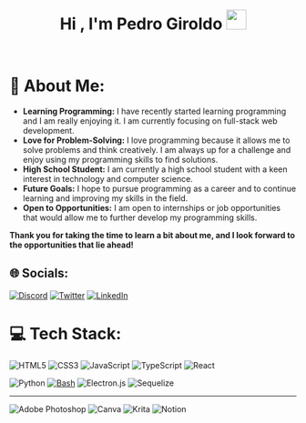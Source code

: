 
<h1 align="center"><b>Hi , I'm Pedro Giroldo </b><img src="https://media.giphy.com/media/hvRJCLFzcasrR4ia7z/giphy.gif" width="35"></h1>



<br>
    
# 💫 About Me:
- <b>Learning Programming:</b> I have recently started learning programming and I am really enjoying it. I am currently focusing on full-stack web development.
- <b>Love for Problem-Solving:</b> I love programming because it allows me to solve problems and think creatively. I am always up for a challenge and enjoy using my programming skills to find solutions.
- <b>High School Student:</b> I am currently a high school student with a keen interest in technology and computer science.
- <b>Future Goals:</b> I hope to pursue programming as a career and to continue learning and improving my skills in the field.
- <b>Open to Opportunities:</b> I am open to internships or job opportunities that would allow me to further develop my programming skills.
 
 <b>Thank you for taking the time to learn a bit about me, and I look forward to the opportunities that lie ahead!</b>


## 🌐 Socials:
[![Discord](https://img.shields.io/badge/Discord-%237289DA.svg?logo=discord&logoColor=white)](https://discord.gg/giroldo#7743) [![Twitter](https://img.shields.io/badge/Twitter-%231DA1F2.svg?logo=Twitter&logoColor=white)](https://twitter.com/pedrogiroldo) [![LinkedIn](https://img.shields.io/badge/LinkedIn-%230077B5.svg?logo=linkedin&logoColor=white)](https://linkedin.com/in/pedro-giroldo-837b4b274)

# 💻 Tech Stack:

<!-- ### <img src="https://media2.giphy.com/media/QssGEmpkyEOhBCb7e1/giphy.gif?cid=ecf05e47a0n3gi1bfqntqmob8g9aid1oyj2wr3ds3mg700bl&rid=giphy.gif" width ="25"> Languages: -->
<!-- #### Web -->
![HTML5](https://img.shields.io/badge/html5-%23E34F26.svg?style=for-the-badge&logo=html5&logoColor=white) ![CSS3](https://img.shields.io/badge/css3-%231572B6.svg?style=for-the-badge&logo=css3&logoColor=white) ![JavaScript](https://img.shields.io/badge/javascript-%23323330.svg?style=for-the-badge&logo=javascript&logoColor=%23F7DF1E) ![TypeScript](https://img.shields.io/badge/typescript-%23007ACC.svg?style=for-the-badge&logo=typescript&logoColor=white) ![React](https://img.shields.io/badge/react-%2320232a.svg?style=for-the-badge&logo=react&logoColor=%2361DAFB)
<!-- #### Others -->
![Python](https://img.shields.io/badge/python-3670A0?style=for-the-badge&logo=python&logoColor=ffdd54)
[![Bash](https://img.shields.io/badge/bash-black?style=for-the-badge&logo=gnu-bash&logoColor=white)](https://github.com/wervlad) ![Electron.js](https://img.shields.io/badge/Electron-191970?style=for-the-badge&logo=Electron&logoColor=white) ![Sequelize](https://img.shields.io/badge/Sequelize-52B0E7?style=for-the-badge&logo=Sequelize&logoColor=white)
<hr>

![Adobe Photoshop](https://img.shields.io/badge/adobephotoshop-%2331A8FF.svg?style=for-the-badge&logo=adobephotoshop&logoColor=white) ![Canva](https://img.shields.io/badge/Canva-%2300C4CC.svg?style=for-the-badge&logo=Canva&logoColor=white) ![Krita](https://img.shields.io/badge/Krita-203759?style=for-the-badge&logo=krita&logoColor=EEF37B) ![Notion](https://img.shields.io/badge/Notion-%23000000.svg?style=for-the-badge&logo=notion&logoColor=white)
<!-- # 📊 GitHub Stats:
![](https://github-readme-stats-sigma-five.vercel.app/api?username=pedrogiroldo&theme=dark&hide_border=false&include_all_commits=true&count_private=true)<br/>
![](https://github-readme-streak-stats.herokuapp.com/?user=pedrogiroldo&theme=dark&hide_border=false)<br/>
![](https://github-readme-stats-sigma-five.vercel.app/api/top-langs/?username=pedrogiroldo&theme=dark&hide_border=false&include_all_commits=true&count_private=true&layout=compact)

### 🔝 Top Contributed Repo
![](https://github-contributor-stats.vercel.app/api?username=pedrogiroldo&limit=5&theme=dark&combine_all_yearly_contributions=true)
 -->
